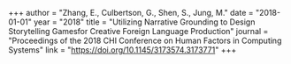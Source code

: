 +++
author = "Zhang, E., Culbertson, G., Shen, S., Jung, M."
date = "2018-01-01"
year = "2018"
title = "Utilizing Narrative Grounding to Design Storytelling Gamesfor Creative Foreign Language Production"
journal = "Proceedings of the 2018 CHI Conference on Human Factors in Computing Systems"
link = "https://doi.org/10.1145/3173574.3173771"
+++